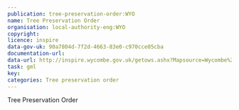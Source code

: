 ```yaml
---
publication: tree-preservation-order:WYO
name: Tree Preservation Order
organisation: local-authority-eng:WYO
copyright: 
licence: inspire
data-gov-uk: 90a7804d-7f2d-4663-83e0-c970cce05cba
documentation-url: 
data-url: http://inspire.wycombe.gov.uk/getows.ashx?Mapsource=Wycombe%2FInspire&service=WFS&version=1.1.0&Request=GetFeature&TypeName=TreePreservationOrder&outputFormat=GML2
task: gml
key: 
categories: Tree preservation order
---
```


Tree Preservation Order
